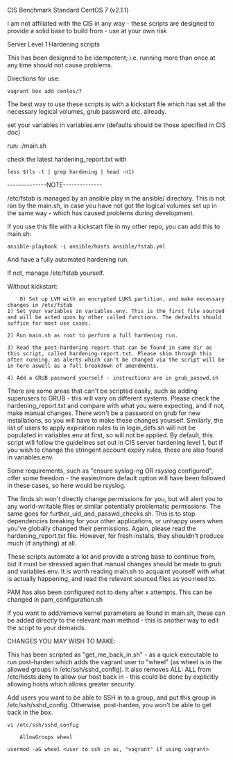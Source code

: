  
 CIS Benchmark Standard CentOS 7 (v2.1.1)

 I am not affiliated with the CIS in any way - these scripts are designed to provide a solid base to build from - use at your own risk

 Server Level 1 Hardening scripts

 This has been designed to be idempotent; i.e. running more than once at any time should not cause problems.

Directions for use:

	vagrant box add centos/7

The best way to use these scripts is with a kickstart file which has set all the necessary logical volumes, grub password etc. already.

set your variables in variables.env (defaults should be those specified in CIS doc)

run: ./main.sh

check the latest hardening_report.txt with

```less $(ls -t | grep hardening | head -n1)```

--------------NOTE--------------

/etc/fstab is managed by an ansible play in the ansible/ directory.
This is not ran by the main.sh, in case you have not got the logical volumes set up in the same way - which has caused problems during development.

If you use this file with a kickstart file in my other repo, you can add this to main.sh:

	ansible-playbook -i ansible/hosts ansible/fstab.yml

And have a fully automated hardening run.

If not, manage /etc/fstab yourself.


Without kickstart:

        0) Set up LVM with an encrypted LUKS partition, and make necessary changes in /etc/fstab
	1) Set your variables in variables.env. This is the first file sourced and will be acted upon by other called functions. The defaults should suffice for most use cases.

	2) Run main.sh as root to perform a full hardening run.

	3) Read the post-hardening report that can be found in same dir as this script, called hardening-report.txt. Please skim through this after running, as alerts which can't be changed via the script will be in here aswell as a full breakdown of amendments.

	4) Add a GRUB password yourself - instructions are in grub_passwd.sh

There are some areas that can't be scripted easily, such as adding superusers to GRUB - this will vary on different systems. Please check the hardening_report.txt and compare with what you were expecting, and if not, make manual changes. There won't be a password on grub for new installations, so you will have to make these changes yourself. Similarly, the list of users to apply expiration rules to in login_defs.sh will not be populated in variables.env at first, so will not be applied. By default, this script will follow the guidelines set out in CIS server hardening level 1, but if you wish to change the stringent account expiry rules, these are also found in variables.env.

Some requirements, such as "ensure syslog-ng OR rsyslog configured", offer some freedom - the easier/more default option will have been followed in these cases, so here would be rsyslog.

The finds.sh won't directly change permissions for you, but will alert you to any world-writable files or similar potentially problematic permissions. The same goes for further_uid_and_passwd_checks.sh. This is to stop dependencies breaking for your other applications, or unhappy users when you've globally changed their permissions. Again, please read the hardening_report.txt file. However, for fresh installs, they shouldn't produce much (if anything) at all.

These scripts automate a lot and provide a strong base to continue from, but it must be stressed again that manual changes should be made to grub and variables.env. It is worth reading main.sh to acquaint yourself with what is actually happening, and read the relevant sourced files as you need to.

PAM has also been configured not to deny after x attempts. This can be changed in pam_configuration.sh

If you want to add/remove kernel parameters as found in main.sh, these can be added directly to the relevant main method - this is another way to edit the script to your demands.

CHANGES YOU MAY WISH TO MAKE:

This has been scripted as "get_me_back_in.sh" - as a quick executable to run post-harden which adds the vagrant user to "wheel" (as wheel is in the allowed groups in /etc/ssh/sshd_config). It also removes ALL: ALL from /etc/hosts.deny to allow our host back in - this could be done by explicitly allowing hosts which allows greater security.

Add users you want to be able to SSH in to a group, and put this group in /etc/ssh/sshd_config. Otherwise, post-harden, you won't be able to get back in the box.

``` 
vi /etc/ssh/sshd_config

	AllowGroups wheel

usermod -aG wheel <user to ssh in as, "vagrant" if using vagrant>
```
